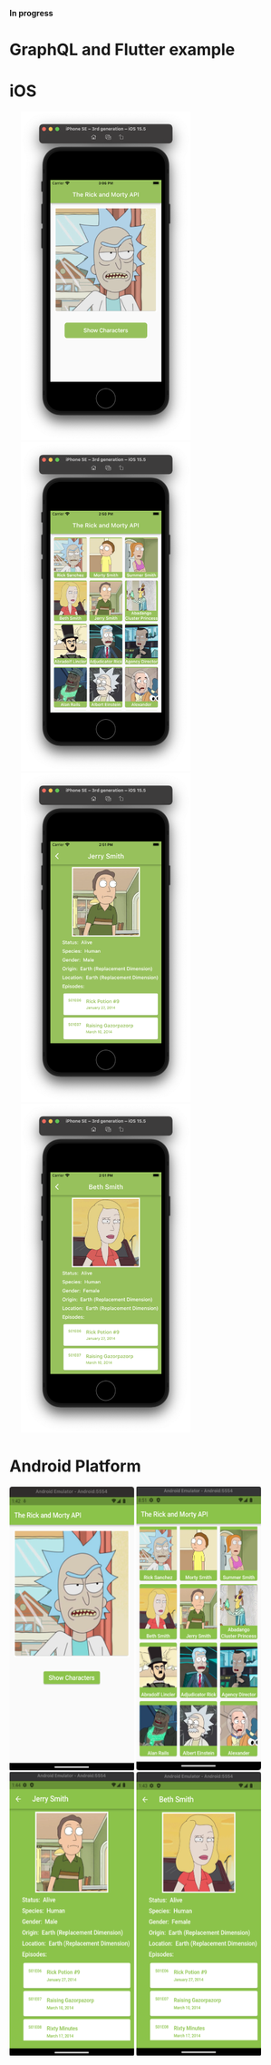 **In progress**
# GraphQL and Flutter example

# iOS

<p align="left">
<img src="https://github.com/CodingFlutter/flutter_graphql/blob/main/assets/pics/ios_pic1.png" width="300" height="580" hspace="20"/> 
<img src="https://github.com/CodingFlutter/flutter_graphql/blob/main/assets/pics/ios_pic2.png" width="300" height="580" hspace="20"/>
<img src="https://github.com/CodingFlutter/flutter_graphql/blob/main/assets/pics/ios_pic3.png" width="300" height="580" hspace="20"/> 
<img src="https://github.com/CodingFlutter/flutter_graphql/blob/main/assets/pics/ios_pic4.png" width="300" height="580" hspace="20"/>
</p>

# Android Platform

<p align="left">
<img src="https://github.com/CodingFlutter/flutter_graphql/blob/main/assets/pics/and_pic1.png" width="220" height="500"/> 
<img src="https://github.com/CodingFlutter/flutter_graphql/blob/main/assets/pics/and_pic2.png" width="220" height="500"/>
<img src="https://github.com/CodingFlutter/flutter_graphql/blob/main/assets/pics/and_pic3.png" width="220" height="500"/> 
<img src="https://github.com/CodingFlutter/flutter_graphql/blob/main/assets/pics/and_pic4.png" width="220" height="500"/>
</p>
